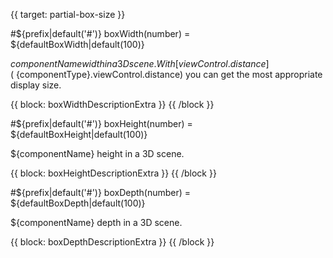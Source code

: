 {{ target: partial-box-size }}

#${prefix|default('#')} boxWidth(number) = ${defaultBoxWidth|default(100)}

${componentName} width in a 3D scene. With [viewControl.distance](~${componentType}.viewControl.distance) you can get the most appropriate display size.

{{ block: boxWidthDescriptionExtra }}
{{ /block }}

#${prefix|default('#')} boxHeight(number) = ${defaultBoxHeight|default(100)}

${componentName} height in a 3D scene.

{{ block: boxHeightDescriptionExtra }}
{{ /block }}

#${prefix|default('#')} boxDepth(number) = ${defaultBoxDepth|default(100)}

${componentName} depth in a 3D scene.

{{ block: boxDepthDescriptionExtra }}
{{ /block }}